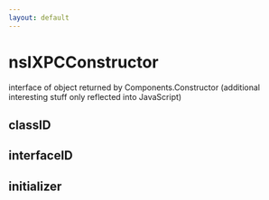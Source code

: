 ```yaml
---
layout: default
---
```


# nsIXPCConstructor #

interface of object returned by Components.Constructor
(additional interesting stuff only reflected into JavaScript)


## classID ##

## interfaceID ##

## initializer ##
